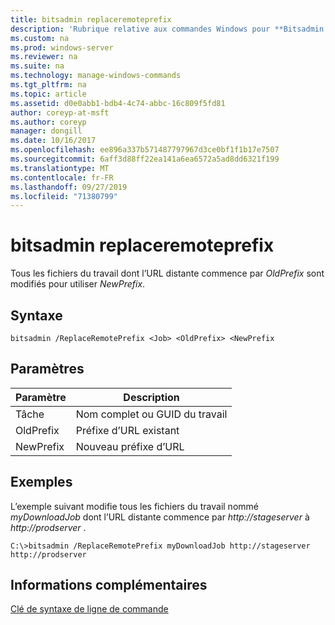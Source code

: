 ```yaml
---
title: bitsadmin replaceremoteprefix
description: 'Rubrique relative aux commandes Windows pour **Bitsadmin REPLACEREMOTEPREFIX** : tous les fichiers du travail dont l’URL distante commence par *OldPrefix* sont modifiés pour utiliser *NewPrefix*.'
ms.custom: na
ms.prod: windows-server
ms.reviewer: na
ms.suite: na
ms.technology: manage-windows-commands
ms.tgt_pltfrm: na
ms.topic: article
ms.assetid: d0e0abb1-bdb4-4c74-abbc-16c809f5fd81
author: coreyp-at-msft
ms.author: coreyp
manager: dongill
ms.date: 10/16/2017
ms.openlocfilehash: ee896a337b571487797967d3ce0bf1f1b17e7507
ms.sourcegitcommit: 6aff3d88ff22ea141a6ea6572a5ad8dd6321f199
ms.translationtype: MT
ms.contentlocale: fr-FR
ms.lasthandoff: 09/27/2019
ms.locfileid: "71380799"
---
```

# <a name="bitsadmin-replaceremoteprefix"></a>bitsadmin replaceremoteprefix

Tous les fichiers du travail dont l’URL distante commence par *OldPrefix* sont modifiés pour utiliser *NewPrefix*.

## <a name="syntax"></a>Syntaxe

```
bitsadmin /ReplaceRemotePrefix <Job> <OldPrefix> <NewPrefix
```

## <a name="parameters"></a>Paramètres

|Paramètre|Description|
|---------|-----------|
|Tâche|Nom complet ou GUID du travail|
|OldPrefix|Préfixe d’URL existant|
|NewPrefix|Nouveau préfixe d’URL|

## <a name="examples"></a>Exemples

L’exemple suivant modifie tous les fichiers du travail nommé *myDownloadJob* dont l’URL distante commence par *http://stageserver* à *http://prodserver* .

```
C:\>bitsadmin /ReplaceRemotePrefix myDownloadJob http://stageserver http://prodserver
```

## <a name="additional-information"></a>Informations complémentaires

[Clé de syntaxe de ligne de commande](command-line-syntax-key.md)